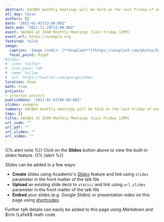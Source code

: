 ```yaml
---
abstract: SACNAS monthly meetings will be held on the last Friday of every month via Zoom. Sign up for the zoom link of IUPUI's The Spot or contact SACNASatIUSM@gmail.com for more details.
all_day: false
authors: []
date: "2021-01-01T13:00:00Z"
date_end: "2021-12-29T15:00:00Z"
event: SACNAS at IUSM Monthly Meetings (Last Friday 12PM)
event_url: https://example.org
featured: false
image:
  caption: 'Image credit: [**Unsplash**](https://unsplash.com/photos/bzdhc5b3Bxs)'
  focal_point: Right
#links:
#- icon: twitter
#  icon_pack: fab
#  name: Follow
#  url: https://twitter.com/georgecushen
location: Zoom
math: true
projects:
- internal-project
publishDate: "2017-01-01T00:00:00Z"
slides: example
summary: SACNAS monthly meetings will be held on the last Friday of every month via Zoom. Sign up for the zoom link of IUPUI's The Spot or contact SACNASatIUSM@gmail.com for more details.
tags: []
title: SACNAS at IUSM Monthly Meetings (Last Friday 12PM)
url_code: ""
url_pdf: ""
url_slides: ""
url_video: ""
---
```


{{% alert note %}}
Click on the **Slides** button above to view the built-in slides feature.
{{% /alert %}}

Slides can be added in a few ways:

- **Create** slides using Academic's [*Slides*](https://sourcethemes.com/academic/docs/managing-content/#create-slides) feature and link using `slides` parameter in the front matter of the talk file
- **Upload** an existing slide deck to `static/` and link using `url_slides` parameter in the front matter of the talk file
- **Embed** your slides (e.g. Google Slides) or presentation video on this page using [shortcodes](https://sourcethemes.com/academic/docs/writing-markdown-latex/).

Further talk details can easily be added to this page using *Markdown* and $\rm \LaTeX$ math code.
